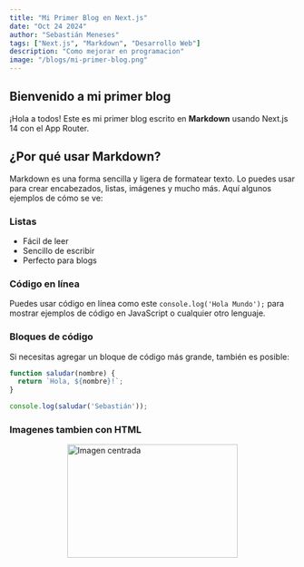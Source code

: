 ```yaml
---
title: "Mi Primer Blog en Next.js"
date: "Oct 24 2024"
author: "Sebastián Meneses"
tags: ["Next.js", "Markdown", "Desarrollo Web"]
description: "Como mejorar en programacion"
image: "/blogs/mi-primer-blog.png"
---
```


## Bienvenido a mi primer blog

¡Hola a todos! Este es mi primer blog escrito en **Markdown** usando Next.js 14 con el App Router.

## ¿Por qué usar Markdown?

Markdown es una forma sencilla y ligera de formatear texto. Lo puedes usar para crear encabezados, listas, imágenes y mucho más. Aquí algunos ejemplos de cómo se ve:

### Listas

- Fácil de leer
- Sencillo de escribir
- Perfecto para blogs

### Código en línea

Puedes usar código en línea como este `console.log('Hola Mundo');` para mostrar ejemplos de código en JavaScript o cualquier otro lenguaje.

### Bloques de código

Si necesitas agregar un bloque de código más grande, también es posible:

```javascript
function saludar(nombre) {
  return `Hola, ${nombre}!`;
}

console.log(saludar('Sebastián'));
```

### Imagenes tambien con HTML
<div style="display: flex; justify-content: center; margin: 1rem 0;">
  <img src="https://fastly.picsum.photos/id/461/200/300.jpg?hmac=dIwmQxeVflRD0QrOZ_p0_q-LpAY7sVhua6FCEIR_xi8" alt="Imagen centrada" width="300" height="200">
</div>

